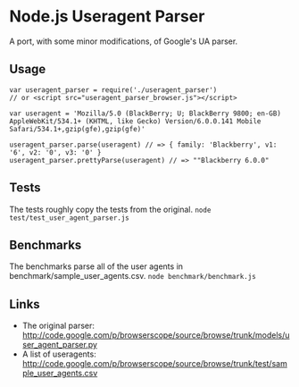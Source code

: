 # Node.js Useragent Parser

A port, with some minor modifications, of Google's UA parser.

## Usage
    var useragent_parser = require('./useragent_parser')
    // or <script src="useragent_parser_browser.js"></script>

    var useragent = 'Mozilla/5.0 (BlackBerry; U; BlackBerry 9800; en-GB) AppleWebKit/534.1+ (KHTML, like Gecko) Version/6.0.0.141 Mobile Safari/534.1+,gzip(gfe),gzip(gfe)'

    useragent_parser.parse(useragent) // => { family: 'Blackberry', v1: '6', v2: '0', v3: '0' }
    useragent_parser.prettyParse(useragent) // => ""Blackberry 6.0.0"

## Tests
The tests roughly copy the tests from the original.
`node test/test_user_agent_parser.js`

## Benchmarks
The benchmarks parse all of the user agents in benchmark/sample_user_agents.csv.
`node benchmark/benchmark.js`

## Links
- The original parser: <http://code.google.com/p/browserscope/source/browse/trunk/models/user_agent_parser.py>
- A list of useragents: <http://code.google.com/p/browserscope/source/browse/trunk/test/sample_user_agents.csv>
